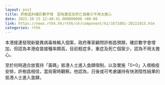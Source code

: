 ```yaml
---
layout: post
title: 許樹昌料確診數字增　認為重症及死亡個案少不用太擔心
date: 2022-10-15 12:40:41.000000000 +08:00
link: https://news.rthk.hk/rthk/ch/component/k2/1671081-20221015.htm
categories: rthk
---
```


本港接連發現新變異病毒株輸入個案，政府專家顧問許樹昌預期，確診數字會增加，但認為本港疫苗接種率頗高，目前輕症多，重症及死亡個案少，認為不用太擔心。

至於何時適合放寬持「黃碼」抵港人士進入食肆限制，以及實施「0+0」入境檢疫安排，許樹昌相信，當局需時觀察。他認為，日後或可考慮讓持有快測陰性結果的抵港人士進入食肆。
